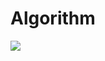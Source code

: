 # Algorithm
[![](https://banner.codetree.ai/v1/banner/gkdbtnqh)](https://www.codetree.ai/profiles/gkdbtnqh)
